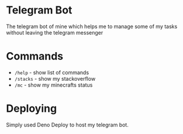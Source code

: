 # Telegram Bot

The telegram bot of mine which helps me to manage some of my tasks without
leaving the telegram messenger

# Commands

* `/help` - show list of commands
* `/stacks` - show my stackoverflow
* `/mc` - show my minecrafts status

# Deploying

Simply used Deno Deploy to host my telegram bot.
